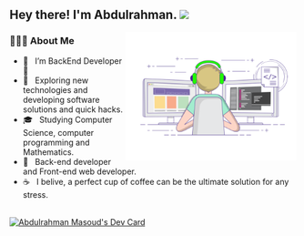 <h2> Hey there! I'm Abdulrahman. <img src="https://github.com/souvikguria98/souvikguria98/blob/master/Hi.gif" width="25"></h2>
<img align="right" alt="GIF" src="https://raw.githubusercontent.com/devSouvik/devSouvik/master/gif3.gif" width="300"/>


<h3> 👨🏻‍💻 About Me </h3>

- 🔭 &nbsp; I’m BackEnd Developer 🤔
- 🤔 &nbsp; Exploring new technologies and developing software solutions and quick hacks.
- 🎓 &nbsp; Studying Computer Science, computer programming and Mathematics.
- 💼 &nbsp; Back-end developer and Front-end web developer.
- ☕ &nbsp; I belive, a perfect cup of coffee can be the ultimate solution for any stress. 

<!-- <h3>🛠 Tech Stack</h3>

- 💻 &nbsp; JavaScript | ES6 | PHP | OOP | MVC | Laravel | GoLang | Solidity
- 🛢 &nbsp;  MySQL | SQL | CMD
- 🌐 &nbsp; DesignAPI | SwaggerAPI | Design Database | JWT | API Documentaion
- 🔧 &nbsp; Visual Studio code | Git
- 🖥 &nbsp; Adobe Xd | Illustrator | Photoshop -->

<br>
<a href="https://app.daily.dev/theamasoud" width="300"><img src="https://api.daily.dev/devcards/86f458e50645438481204ed21030de9e.png?r=pyx" width="400" alt="Abdulrahman Masoud's Dev Card"/></a>
<!--
<br>
<img align="center" src="https://github-readme-stats.vercel.app/api?username=abdulrahmanmasoud&include_all_commits=true&count_private=true&show_icons=true&line_height=20&title_color=7A7ADB&icon_color=2234AE&text_color=D3D3D3&bg_color=0,000000,130F40" alt="AbdulrahmanMasoud's Github Stats">

</br>

[![Top Langs](https://github-readme-stats.vercel.app/api/top-langs/?username=abdulrahmanmasoud&layout=compact&text_color=daf7dc&bg_color=151515)](https://github.com/abdulrahmanmasoud/github-readme-stats)
-->

<h3> 🤝🏻 Connect with Me </h3>

<p align="center">
 &nbsp; <a href="https://dev.to/theamasoud" target="_blank" rel="noopener noreferrer"><img src="https://img.icons8.com/plasticine/100/000000/dev.png" width="50" alt="DEV"/></a>  
&nbsp; <a href="https://facebook.com/abdulrahmanmasoudofficial" target="_blank" rel="noopener noreferrer"><img src="https://img.icons8.com/plasticine/100/000000/facebook.png" width="50" /></a>  
 &nbsp; <a href="https://twitter.com/theamasoud" target="_blank" rel="noopener noreferrer"><img src="https://img.icons8.com/plasticine/100/000000/twitter.png" width="50" /></a>  
&nbsp; <a href="https://www.instagram.com/_abdulrahmanmasoud_/" target="_blank" rel="noopener noreferrer"><img src="https://img.icons8.com/plasticine/100/000000/instagram-new.png" width="50" /></a>  
&nbsp; <a href="https://www.linkedin.com/in/abdulrahmanmasoudofficial/" target="_blank" rel="noopener noreferrer"><img src="https://img.icons8.com/plasticine/100/000000/linkedin.png" width="50" /></a>
&nbsp; <a href="mailto:abdulrahman.masoud.official@gmail.com" target="_blank" rel="noopener noreferrer"><img src="https://img.icons8.com/plasticine/100/000000/gmail.png"  width="50" /></a>
  &nbsp; <a href="https://stackoverflow.com/users/10334589/abdulrahman" target="_blank" rel="noopener noreferrer"><img src="https://upload.wikimedia.org/wikipedia/commons/thumb/e/ef/Stack_Overflow_icon.svg/768px-Stack_Overflow_icon.svg.png" width="50" /></a>

</p>

